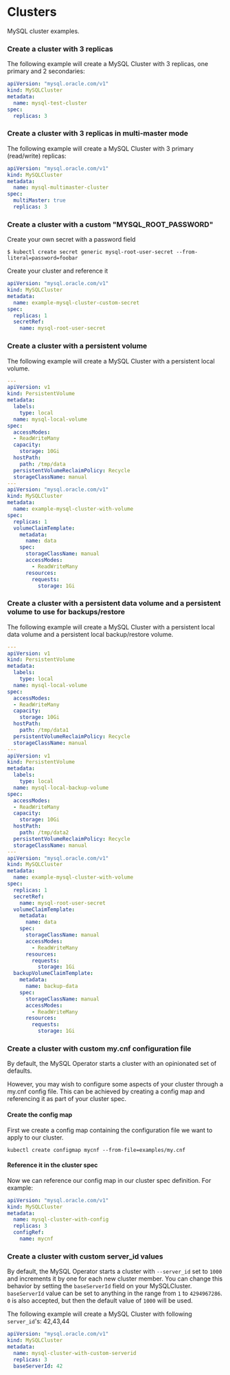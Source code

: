 # Clusters

MySQL cluster examples.

### Create a cluster with 3 replicas

The following example will create a MySQL Cluster with 3 replicas, one primary and 2 secondaries:

```yaml
apiVersion: "mysql.oracle.com/v1"
kind: MySQLCluster
metadata:
  name: mysql-test-cluster
spec:
  replicas: 3
```

### Create a cluster with 3 replicas in multi-master mode

The following example will create a MySQL Cluster with 3 primary (read/write) replicas:

```yaml
apiVersion: "mysql.oracle.com/v1"
kind: MySQLCluster
metadata:
  name: mysql-multimaster-cluster
spec:
  multiMaster: true
  replicas: 3
```

### Create a cluster with a custom "MYSQL_ROOT_PASSWORD"

Create your own secret with a password field

```
$ kubectl create secret generic mysql-root-user-secret --from-literal=password=foobar
```

Create your cluster and reference it

```yaml
apiVersion: "mysql.oracle.com/v1"
kind: MySQLCluster
metadata:
  name: example-mysql-cluster-custom-secret
spec:
  replicas: 1
  secretRef:
    name: mysql-root-user-secret
```

### Create a cluster with a persistent volume

The following example will create a MySQL Cluster with a persistent local volume.

```yaml
---
apiVersion: v1
kind: PersistentVolume
metadata:
  labels:
    type: local
  name: mysql-local-volume
spec:
  accessModes:
  - ReadWriteMany
  capacity:
    storage: 10Gi
  hostPath:
    path: /tmp/data
  persistentVolumeReclaimPolicy: Recycle
  storageClassName: manual
---
apiVersion: "mysql.oracle.com/v1"
kind: MySQLCluster
metadata:
  name: example-mysql-cluster-with-volume
spec:
  replicas: 1
  volumeClaimTemplate:
    metadata:
      name: data
    spec:
      storageClassName: manual
      accessModes:
        - ReadWriteMany
      resources:
        requests:
          storage: 1Gi
```

### Create a cluster with a persistent data volume and a persistent volume to use for backups/restore

The following example will create a MySQL Cluster with a persistent local data volume
and a persistent local backup/restore volume.

```yaml
---
apiVersion: v1
kind: PersistentVolume
metadata:
  labels:
    type: local
  name: mysql-local-volume
spec:
  accessModes:
  - ReadWriteMany
  capacity:
    storage: 10Gi
  hostPath:
    path: /tmp/data1
  persistentVolumeReclaimPolicy: Recycle
  storageClassName: manual
---
apiVersion: v1
kind: PersistentVolume
metadata:
  labels:
    type: local
  name: mysql-local-backup-volume
spec:
  accessModes:
  - ReadWriteMany
  capacity:
    storage: 10Gi
  hostPath:
    path: /tmp/data2
  persistentVolumeReclaimPolicy: Recycle
  storageClassName: manual
---
apiVersion: "mysql.oracle.com/v1"
kind: MySQLCluster
metadata:
  name: example-mysql-cluster-with-volume
spec:
  replicas: 1
  secretRef:
    name: mysql-root-user-secret
  volumeClaimTemplate:
    metadata:
      name: data
    spec:
      storageClassName: manual
      accessModes:
        - ReadWriteMany
      resources:
        requests:
          storage: 1Gi
  backupVolumeClaimTemplate:
    metadata:
      name: backup-data
    spec:
      storageClassName: manual
      accessModes:
        - ReadWriteMany
      resources:
        requests:
          storage: 1Gi
```

### Create a cluster with custom my.cnf configuration file

By default, the MySQL Operator starts a cluster with an opinionated set of defaults.

However, you may wish to configure some aspects of your cluster through a my.cnf config file.
This can be achieved by creating a config map and referencing it as part of your cluster spec.

#### Create the config map

First we create a config map containing the configuration file we want to apply to our cluster.

```
kubectl create configmap mycnf --from-file=examples/my.cnf
```

#### Reference it in the cluster spec

Now we can reference our config map in our cluster spec definition. For example:

```yaml
apiVersion: "mysql.oracle.com/v1"
kind: MySQLCluster
metadata:
  name: mysql-cluster-with-config
  replicas: 3
  configRef:
    name: mycnf
```

### Create a cluster with custom server_id values

By default, the MySQL Operator starts a cluster with `--server_id` set to `1000` and increments it by one for each new cluster member. You can change this behavior by setting the `baseServerId` field on your MySQLCluster. `baseServerId` value can be set to anything in the range from `1` to `4294967286`. `0` is also accepted, but then the default value of `1000` will be used.

The following example will create a MySQL Cluster with following `server_id`'s: 42,43,44
```yaml
apiVersion: "mysql.oracle.com/v1"
kind: MySQLCluster
metadata:
  name: mysql-cluster-with-custom-serverid
  replicas: 3
  baseServerId: 42
```
